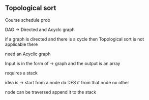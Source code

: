 ## Topological sort

Course schedule prob

DAG -> Directed and Acyclc graph

if a graph is directed and there is a cycle then Topological sort is not applicable there

need an Acyclic graph

Input is in the form of -> graph and the output is an array

requires a stack

idea is -> start from a node do DFS if from that node no other

node can be traversed append it to the stack
